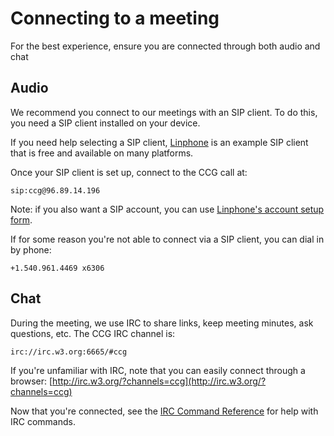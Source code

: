 # Connecting to a meeting

For the best experience, ensure you are connected through both audio and chat

## Audio
We recommend you connect to our meetings with an SIP client. To do this, you need a SIP client installed on your device.

If you need help selecting a SIP client, [Linphone](http://www.linphone.org/) is an example SIP client that is free and available on many platforms. 

Once your SIP client is set up, connect to the CCG call at:

    sip:ccg@96.89.14.196
    
Note: if you also want a SIP account, you can use [Linphone's account setup form](https://www.linphone.org/free-sip-service.html).

If for some reason you're not able to connect via a SIP client, you can dial in by phone: 

    +1.540.961.4469 x6306

## Chat
During the meeting, we use IRC to share links, keep meeting minutes, ask questions, etc. The CCG IRC channel is:

    irc://irc.w3.org:6665/#ccg

If you're unfamiliar with IRC, note that you can easily connect through a browser: [http://irc.w3.org/?channels=ccg](http://irc.w3.org/?channels=ccg)

Now that you're connected, see the [IRC Command Reference](https://github.com/w3c-ccg/w3c-ccg.github.io/blob/master/irc_ref.md) for help with IRC commands.
